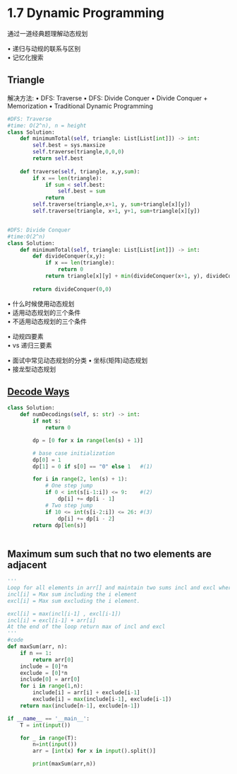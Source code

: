 # 1.7 Dynamic Programming

通过一道经典题理解动态规划

 • 递归与动规的联系与区别  
 • 记忆化搜索

## Triangle

解决方法: • DFS: Traverse • DFS: Divide Conquer • Divide Conquer + Memorization • Traditional Dynamic Programming

```python
#DFS: Traverse 
#time: O(2^n), n = height
class Solution:
    def minimumTotal(self, triangle: List[List[int]]) -> int:
        self.best = sys.maxsize
        self.traverse(triangle,0,0,0)
        return self.best
    
    def traverse(self, triangle, x,y,sum):
        if x == len(triangle):
            if sum < self.best:
                self.best = sum
            return
        self.traverse(triangle,x+1, y, sum+triangle[x][y])
        self.traverse(triangle, x+1, y+1, sum+triangle[x][y])


#DFS: Divide Conquer
#time:O(2^n)
class Solution:
    def minimumTotal(self, triangle: List[List[int]]) -> int:
        def divideConquer(x,y):
            if x == len(triangle):
                return 0
            return triangle[x][y] + min(divideConquer(x+1, y), divideConquer(x+1, y+1))
        
        return divideConquer(0,0)
```

• 什么时候使用动态规划  
 • 适用动态规划的三个条件  
 • 不适用动态规划的三个条件

• 动规四要素  
 • vs 递归三要素

• 面试中常见动态规划的分类 • 坐标\(矩阵\)动态规划  
 • 接龙型动态规划

## [Decode Ways](https://leetcode.com/problems/decode-ways/)

```python
class Solution:
    def numDecodings(self, s: str) -> int:
        if not s:
            return 0

        dp = [0 for x in range(len(s) + 1)] 

        # base case initialization
        dp[0] = 1 
        dp[1] = 0 if s[0] == "0" else 1   #(1)

        for i in range(2, len(s) + 1): 
            # One step jump
            if 0 < int(s[i-1:i]) <= 9:    #(2)
                dp[i] += dp[i - 1]
            # Two step jump
            if 10 <= int(s[i-2:i]) <= 26: #(3)
                dp[i] += dp[i - 2]
        return dp[len(s)] 
        
```

## Maximum sum such that no two elements are adjacent

```python
'''
Loop for all elements in arr[] and maintain two sums incl and excl where:
incl[i] = Max sum including the i element 
excl[i] = Max sum excluding the i element.

excl[i] = max(incl[i-1] , excl[i-1]) 
incl[i] = excl[i-1] + arr[i]
At the end of the loop return max of incl and excl
'''
#code
def maxSum(arr, n):
    if n == 1:
        return arr[0]
    include = [0]*n
    exclude = [0]*n
    include[0] = arr[0]
    for i in range(1,n):
        include[i] = arr[i] + exclude[i-1]
        exclude[i] = max(include[i-1], exclude[i-1])
    return max(include[n-1], exclude[n-1])

if __name__ == '__main__':
    T = int(input())

    for _ in range(T):
        n=int(input())
        arr = [int(x) for x in input().split()]

        print(maxSum(arr,n))
```

